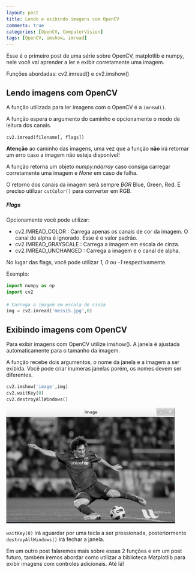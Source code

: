 ```yaml
---
layout: post
title: Lendo e exibindo imagens com OpenCV
comments: true
categories: [OpenCV, ComputerVision]
tags: [OpenCV, imshow, imread]
---
```


Esse é o primeiro post de uma série sobre OpenCV, matplotlib e numpy, nele você vai aprender a ler e exibir corretamente uma imagem.

Funções abordadas: cv2.imread() e cv2.imshow()

## Lendo imagens com OpenCV

A função utilizada para ler imagens com o OpenCV é a `imread()`.

A função espera o argumento do caminho e opcionamente o modo de leitura dos canais.

`cv2.imread(filename[, flags])`

**Atenção** ao caminho das imagens, uma vez que a função **não** irá retornar um erro caso a imagem não esteja disponível!

A função retorna um objeto _numpy.ndarray_ caso consiga carregar corretamente uma imagem e _None_ em caso de falha.

O retorno dos canais da imagem será sempre _BGR_ Blue, Green, Red. É preciso utilizar `cvtColor()` para converter em RGB.

##### Flags

Opcionamente você pode utilizar:

- cv2.IMREAD_COLOR : Carrega apenas os canais de cor da imagem. O canal de alpha é ignorado. Esse é o valor padrão.
- cv2.IMREAD_GRAYSCALE : Carrega a imagem em escala de cinza.
- cv2.IMREAD_UNCHANGED : Carrega a imagem e o canal de alpha.

No lugar das flags, você pode utilizar _1, 0 ou -1_ respectivamente.

Exemplo:

```python
import numpy as np
import cv2

# Carrega a imagem em escala de cinza
img = cv2.imread('messi5.jpg',0)
```

## Exibindo imagens com OpenCV

Para exibir imagens com OpenCV utilize imshow(). A janela é ajustada automaticamente para o tamanho da imagem.

A função recebe dois argumentos, o nome da janela e a imagem a ser exibida. Você pode criar inumeras janelas porém, os nomes devem ser diferentes.

```python
cv2.imshow('image',img)
cv2.waitKey(0)
cv2.destroyAllWindows()
```

![imshow PrintScreen](/images/opencv_imshow_screenshot.jpg)

`waitKey(0)` irá aguardar por uma tecla a ser pressionada, posteriormente `destroyAllWindows()` irá fechar a janela.

Em um outro post falaremos mais sobre essas 2 funções e em um post futuro, também iremos abordar como utilizar a biblioteca Matplotlib para exibir imagens com controles adicionais. Até lá!

